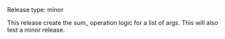 Release type: minor

This release create the sum_ operation logic for a list of args.
This will also test a minor release.
